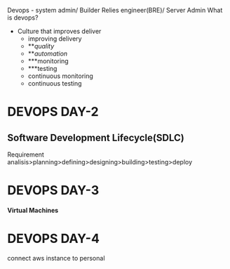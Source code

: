 Devops - system admin/ Builder Relies engineer(BRE)/ Server Admin
What is devops?
- Culture that improves deliver
	- improving delivery
	- ***quality*
	- ***automation*
	- ***monitoring 
	- ***testing
	- continuous monitoring
	- continuous testing
	


# DEVOPS DAY-2


## Software Development Lifecycle(SDLC)
Requirement analisis>planning>defining>designing>building>testing>deploy

# DEVOPS DAY-3

#### Virtual Machines

# DEVOPS DAY-4
 connect aws instance to personal 




